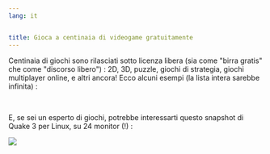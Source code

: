 ```yaml
---
lang: it


title: Gioca a centinaia di videogame gratuitamente
---
```


Centinaia di giochi sono rilasciati sotto licenza libera (sia come "birra gratis" che come 
"discorso libero") : 2D, 3D, puzzle, giochi di strategia, giochi multiplayer online, e altri 
ancora! Ecco alcuni esempi (la lista intera sarebbe infinita) :

<div id="items">



<br class="clearboth" />


E, se sei un esperto di giochi, potrebbe interessarti questo snapshot di Quake 3 per Linux, su 24 monitor (!) :

<a href="Images/quake_24_screens.jpg"><img src="Images/quake_24_screens_thumbnail.jpg" /></a>





